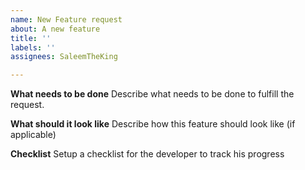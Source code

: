 ```yaml
---
name: New Feature request
about: A new feature
title: ''
labels: ''
assignees: SaleemTheKing

---
```


**What needs to be done**
Describe what needs to be done to fulfill the request.

**What should it look like**
Describe how this feature should look like (if applicable)

**Checklist**
Setup a checklist for the developer to track his progress
